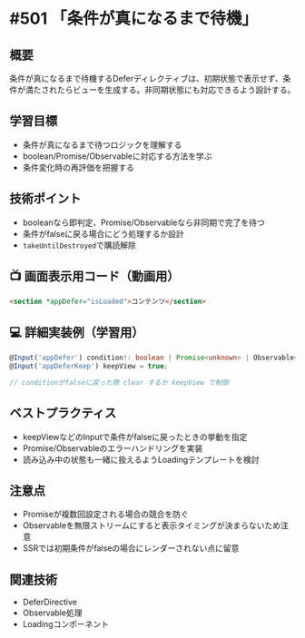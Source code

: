 # #501 「条件が真になるまで待機」

## 概要
条件が真になるまで待機するDeferディレクティブは、初期状態で表示せず、条件が満たされたらビューを生成する。非同期状態にも対応できるよう設計する。

## 学習目標
- 条件が真になるまで待つロジックを理解する
- boolean/Promise/Observableに対応する方法を学ぶ
- 条件変化時の再評価を把握する

## 技術ポイント
- booleanなら即判定、Promise/Observableなら非同期で完了を待つ
- 条件がfalseに戻る場合にどう処理するか設計
- `takeUntilDestroyed`で購読解除

## 📺 画面表示用コード（動画用）
```html
<section *appDefer="isLoaded">コンテンツ</section>
```

## 💻 詳細実装例（学習用）
```typescript
@Input('appDefer') condition!: boolean | Promise<unknown> | Observable<unknown>;
@Input('appDeferKeep') keepView = true;

// conditionがfalseに戻った際 clear するか keepView で制御
```

## ベストプラクティス
- keepViewなどのInputで条件がfalseに戻ったときの挙動を指定
- Promise/Observableのエラーハンドリングを実装
- 読み込み中の状態も一緒に扱えるようLoadingテンプレートを検討

## 注意点
- Promiseが複数回設定される場合の競合を防ぐ
- Observableを無限ストリームにすると表示タイミングが決まらないため注意
- SSRでは初期条件がfalseの場合にレンダーされない点に留意

## 関連技術
- DeferDirective
- Observable処理
- Loadingコンポーネント
